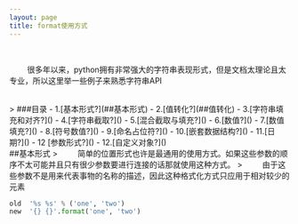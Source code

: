 ```yaml
---
layout: page
title: format使用方式
---
```




<br />

> 
&emsp; &emsp;很多年以来，python拥有非常强大的字符串表现形式，但是文档太理论且太专业，所以这里举一些例子来熟悉字符串API
<br />

<br />
>
###目录
- 1.[基本形式?](##基本形式)
- 2.[值转化?](##值转化)
- 3.[字符串填充和对齐?]()
- 4.[字符串截取?]()
- 5.[混合截取与填充?]()
- 6.[数值?]()
- 7.[数值填充?]()
- 8.[符号数值?]()
- 9.[命名占位符?]()
- 10.[嵌套数据结构?]()
- 11.[日期?]()
- 12 [参数形式?]()
- 12.[自定义对象?]()

<br />
##基本形式
> &emsp; &emsp;简单的位置形式也许是最通用的使用方式。如果这些参数的顺序不太可能并且只有很少参数要进行连接的话那就使用这种方式。
> &emsp; &emsp;由于这些参数不是用来代表事物的名称的描述，因此这种格式化方式只应用于相对较少的元素

<br/>

```python
old  '%s %s' % ('one', 'two')
new  '{} {}'.format('one', 'two')
```


